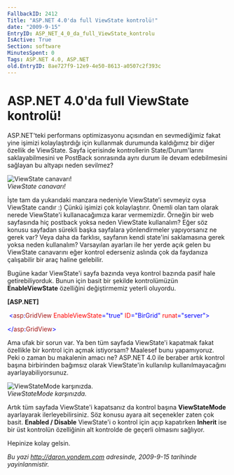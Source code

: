 ```yaml
---
FallbackID: 2412
Title: "ASP.NET 4.0'da full ViewState kontrolü!"
date: "2009-9-15"
EntryID: ASP_NET_4_0_da_full_ViewState_kontrolu
IsActive: True
Section: software
MinutesSpent: 0
Tags: ASP.NET 4.0, ASP.NET
old.EntryID: 8ae727f9-12e9-4e50-8613-a0507c2f393c
---
```

# ASP.NET 4.0'da full ViewState kontrolü!
ASP.NET'teki performans optimizasyonu açısından en sevmediğimiz fakat
yine işimizi kolaylaştırdığı için kullanmak durumunda kaldığımız bir
diğer özellik de ViewState. Sayfa içerisinde kontrollerin
State/Durum'larını saklayabilmesini ve PostBack sonrasında aynı durum
ile devam edebilmesini sağlayan bu altyapı neden sevilmez?

![ViewState
canavarı!](media/ASP_NET_4_0_da_full_ViewState_kontrolu/14092009_1.gif)\
*ViewState canavarı!*

İşte tam da yukarıdaki manzara nedeniyle ViewState'i sevmeyiz oysa
ViewState candır :) Çünkü işimizi çok kolaylaştırır. Önemli olan tam
olarak nerede ViewState'i kullanacağımıza karar vermemizdir. Örneğin bir
web sayfasında hiç postback yoksa neden ViewState kullanalım? Eğer söz
konusu sayfadan sürekli başka sayfalara yönlendirmeler yapıyorsanız ne
gerek var? Veya daha da farklısı, sayfanın kendi state'ini saklamasına
gerek yoksa neden kullanalım? Varsayılan ayarları ile her yerde açık
gelen bu ViewState canavarını eğer kontrol ederseniz aslında çok da
faydanıza çalışabilir bir araç haline gelebilir.

Bugüne kadar ViewState'i sayfa bazında veya kontrol bazında pasif hale
getirebiliyorduk. Bunun için basit bir şekilde kontrolümüzün
**EnableViewState** özelliğini değiştirmemiz yeterli oluyordu.

**[ASP.NET]**

 <span style="color: blue;">\<</span><span
style="color: #a31515;">asp</span><span
style="color: blue;">:</span><span
style="color: #a31515;">GridView</span> <span
style="color: red;">EnableViewState</span><span
style="color: blue;">="true"</span> <span
style="color: red;">ID</span><span
style="color: blue;">="BirGrid"</span> <span
style="color: red;">runat</span><span
style="color: blue;">="server"\></span>

<span style="color: blue;">\</</span><span
style="color: #a31515;">asp</span><span
style="color: blue;">:</span><span
style="color: #a31515;">GridView</span><span
style="color: blue;">\></span>

Ama ufak bir sorun var. Ya ben tüm sayfada ViewState'i kapatmak fakat
özellikle bir kontrol için açmak istiyorsam? Maalesef bunu yapamıyoruz.
Peki o zaman bu makalenin amacı ne? ASP.NET 4.0 ile beraber artık
kontrol başına birbirinden bağımsız olarak ViewState'in kullanılıp
kullanılmayacağını ayarlayabiliyorsunuz.

![ViewStateMode
karşınızda.](media/ASP_NET_4_0_da_full_ViewState_kontrolu/14092009_2.gif)\
*ViewStateMode karşınızda.*

Artık tüm sayfada ViewState'i kapatsanız da kontrol başına
**ViewStateMode** ayarlayarak ilerleyebilirsiniz. Söz konusu ayara ait
seçenekler zaten çok basit. **Enabled / Disable** ViewState'i o kontrol
için açıp kapatırken **Inherit** ise bir üst kontrolün özelliğinin alt
kontrolde de geçerli olmasını sağlıyor.

Hepinize kolay gelsin.



*Bu yazi http://daron.yondem.com adresinde, 2009-9-15 tarihinde yayinlanmistir.*
